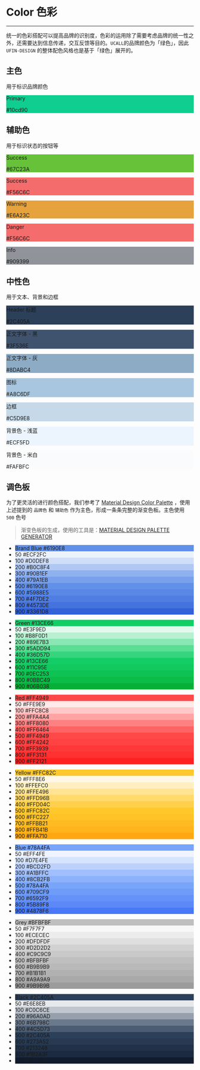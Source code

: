 # Color 色彩

---

统一的色彩搭配可以提高品牌的识别度，色彩的运用除了需要考虑品牌的统一性之外，还需要达到信息传递，交互反馈等目的。`UCALL`的品牌颜色为「绿色」，因此 `UFIN-DESIGN` 的整体配色风格也是基于「绿色」展开的。

## 主色

用于标识品牌颜色

<div class="ufin-row no-gutter">
  <div class="ufin-col-sm-12 ufin-col-md-6 ufin-col-lg-5">
    <div class="at-color-container" style="background-color: #10cd90;">
      <p class="color-name">Primary</p>
      <p class="color-value">#10cd90</p>
    </div>
  </div>
</div>

## 辅助色

用于标识状态的按钮等

<div class="ufin-row no-gutter">
  <div class="ufin-col-sm-12 ufin-col-md-6 ufin-col-lg-5">
    <div class="at-color-container" style="background-color: #67C23A;">
      <p class="color-name">Success</p>
      <p class="color-value">#67C23A</p>
    </div>
  </div>
  <div class="ufin-col-sm-12 ufin-col-md-6 ufin-col-lg-5">
    <div class="at-color-container" style="background-color: #F56C6C;">
      <p class="color-name">Success </p>
      <p class="color-value">#F56C6C</p>
    </div>
  </div>
  <div class="ufin-col-sm-12 ufin-col-md-6 ufin-col-lg-5">
    <div class="at-color-container" style="background-color: #E6A23C;">
      <p class="color-name c-dark">Warning</p>
      <p class="color-value c-dark">#E6A23C</p>
    </div>
  </div>
  <div class="ufin-col-sm-12 ufin-col-md-6 ufin-col-lg-5">
    <div class="at-color-container" style="background-color: #F56C6C;">
      <p class="color-name">Danger</p>
      <p class="color-value">#F56C6C</p>
    </div>
  </div>
  <div class="ufin-col-sm-12 ufin-col-md-6 ufin-col-lg-5">
    <div class="at-color-container" style="background-color: #909399;">
      <p class="color-name">Info </p>
      <p class="color-value">#909399</p>
    </div>
  </div>
 
</div>


## 中性色

用于文本、背景和边框

<div class="ufin-row no-gutter">
  <div class="ufin-col-sm-12 ufin-col-md-6 ufin-col-lg-5">
    <div class="at-color-container" style="background-color: #2C405A;">
      <p class="color-name">Header 标题</p>
      <p class="color-value">#2C405A</p>
    </div>
  </div>
  <div class="ufin-col-sm-12 ufin-col-md-6 ufin-col-lg-5">
    <div class="at-color-container" style="background-color: #3F536E;">
      <p class="color-name">正文字体 - 黑</p>
      <p class="color-value">#3F536E</p>
    </div>
  </div>
  <div class="ufin-col-sm-12 ufin-col-md-6 ufin-col-lg-5">
    <div class="at-color-container" style="background-color: #8DABC4;">
      <p class="color-name">正文字体 - 灰</p>
      <p class="color-value">#8DABC4</p>
    </div>
  </div>
  <div class="ufin-col-sm-12 ufin-col-md-6 ufin-col-lg-5">
    <div class="at-color-container" style="background-color: #A8C6DF;">
      <p class="color-name">图标</p>
      <p class="color-value">#A8C6DF</p>
    </div>
  </div>
  <div class="ufin-col-sm-12 ufin-col-md-6 ufin-col-lg-5">
    <div class="at-color-container" style="background-color: #C5D9E8;">
      <p class="color-name">边框</p>
      <p class="color-value">#C5D9E8</p>
    </div>
  </div>
  <div class="ufin-col-sm-12 ufin-col-md-6 ufin-col-lg-5">
    <div class="at-color-container" style="background-color: #ECF5FD;">
      <p class="color-name c-dark">背景色 - 浅蓝</p>
      <p class="color-value c-dark">#ECF5FD</p>
    </div>
  </div>
  <div class="ufin-col-sm-12 ufin-col-md-6 ufin-col-lg-5">
    <div class="at-color-container" style="background-color: #FAFBFC;">
      <p class="color-name c-dark">背景色 - 米白</p>
      <p class="color-value c-dark">#FAFBFC</p>
    </div>
  </div>
</div>

## 调色板

为了更灵活的进行颜色搭配，我们参考了 [Material Design Color Palette](https://material.io/guidelines/style/color.html#color-color-palette) ，使用上述提到的 `品牌色` 和 `辅助色` 作为主色，形成一条条完整的渐变色板。主色使用 `500` 色号

> 渐变色板的生成，使用的工具是：[MATERIAL DESIGN PALETTE GENERATOR](http://mcg.mbitson.com/)

<div class="color-palette ufin-row no-gutter">
  <!-- Brand Blue -->
  <ul class="color-group ufin-col-sm-20 ufin-col-md-4">
    <li style="background-color: #6190E8;">
      <span class="color-name">Brand Blue</span>
      <span class="color-value">#6190E8</span>
    </li>
    <li style="background-color: #ECF2FC;">
      <span class="color-name c-dark">50</span>
      <span class="color-value c-dark">#ECF2FC</span>
    </li>
    <li style="background-color: #D0DEF8;">
      <span class="color-name c-dark">100</span>
      <span class="color-value c-dark">#D0DEF8</span>
    </li>
    <li style="background-color: #B0C8F4;">
      <span class="color-name c-dark">200</span>
      <span class="color-value c-dark">#B0C8F4</span>
    </li>
    <li style="background-color: #90B1EF;">
      <span class="color-name">300</span>
      <span class="color-value">#90B1EF</span>
    </li>
    <li style="background-color: #79A1EB;">
      <span class="color-name">400</span>
      <span class="color-value">#79A1EB</span>
    </li>
    <li style="background-color: #6190E8;">
      <span class="color-name">500</span>
      <span class="color-value">#6190E8</span>
    </li>
    <li style="background-color: #5988E5;">
      <span class="color-name">600</span>
      <span class="color-value">#5988E5</span>
    </li>
    <li style="background-color: #4F7DE2;">
      <span class="color-name">700</span>
      <span class="color-value">#4F7DE2</span>
    </li>
    <li style="background-color: #4573DE;">
      <span class="color-name">800</span>
      <span class="color-value">#4573DE</span>
    </li>
    <li style="background-color: #3361D8;">
      <span class="color-name">900</span>
      <span class="color-value">#3361D8</span>
    </li>
  </ul>

  <!-- Green -->
  <ul class="color-group ufin-col-sm-20 ufin-col-md-4">
    <li style="background-color: #13CE66;">
      <span class="color-name">Green</span>
      <span class="color-value">#13CE66</span>
    </li>
    <li style="background-color: #E3F9ED;">
      <span class="color-name c-dark">50</span>
      <span class="color-value c-dark">#E3F9ED</span>
    </li>
    <li style="background-color: #B8F0D1;">
      <span class="color-name c-dark">100</span>
      <span class="color-value c-dark">#B8F0D1</span>
    </li>
    <li style="background-color: #89E7B3;">
      <span class="color-name c-dark">200</span>
      <span class="color-value c-dark">#89E7B3</span>
    </li>
    <li style="background-color: #5ADD94;">
      <span class="color-name">300</span>
      <span class="color-value">#5ADD94</span>
    </li>
    <li style="background-color: #36D57D;">
      <span class="color-name">400</span>
      <span class="color-value">#36D57D</span>
    </li>
    <li style="background-color: #13CE66;">
      <span class="color-name">500</span>
      <span class="color-value">#13CE66</span>
    </li>
    <li style="background-color: #11C95E;">
      <span class="color-name">600</span>
      <span class="color-value">#11C95E</span>
    </li>
    <li style="background-color: #0EC253;">
      <span class="color-name">700</span>
      <span class="color-value">#0EC253</span>
    </li>
    <li style="background-color: #0BBC49;">
      <span class="color-name">800</span>
      <span class="color-value">#0BBC49</span>
    </li>
    <li style="background-color: #06B038;">
      <span class="color-name">900</span>
      <span class="color-value">#06B038</span>
    </li>
  </ul>

  <!-- Red -->
  <ul class="color-group ufin-col-sm-20 ufin-col-md-4">
    <li style="background-color: #FF4949;">
      <span class="color-name">Red</span>
      <span class="color-value">#FF4949</span>
    </li>
    <li style="background-color: #FFE9E9;">
      <span class="color-name c-dark">50</span>
      <span class="color-value c-dark">#FFE9E9</span>
    </li>
    <li style="background-color: #FFC8C8;">
      <span class="color-name c-dark">100</span>
      <span class="color-value c-dark">#FFC8C8</span>
    </li>
    <li style="background-color: #FFA4A4;">
      <span class="color-name c-dark">200</span>
      <span class="color-value c-dark">#FFA4A4</span>
    </li>
    <li style="background-color: #FF8080;">
      <span class="color-name">300</span>
      <span class="color-value">#FF8080</span>
    </li>
    <li style="background-color: #FF6464;">
      <span class="color-name">400</span>
      <span class="color-value">#FF6464</span>
    </li>
    <li style="background-color: #FF4949;">
      <span class="color-name">500</span>
      <span class="color-value">#FF4949</span>
    </li>
    <li style="background-color: #FF4242;">
      <span class="color-name">600</span>
      <span class="color-value">#FF4242</span>
    </li>
    <li style="background-color: #FF3939;">
      <span class="color-name">700</span>
      <span class="color-value">#FF3939</span>
    </li>
    <li style="background-color: #FF3131;">
      <span class="color-name">800</span>
      <span class="color-value">#FF3131</span>
    </li>
    <li style="background-color: #FF2121;">
      <span class="color-name">900</span>
      <span class="color-value">#FF2121</span>
    </li>
  </ul>

  <!-- Yellow -->
  <ul class="color-group ufin-col-sm-20 ufin-col-md-4">
    <li style="background-color: #FFC82C;">
      <span class="color-name">Yellow</span>
      <span class="color-value">#FFC82C</span>
    </li>
    <li style="background-color: #FFF8E6;">
      <span class="color-name c-dark">50</span>
      <span class="color-value c-dark">#FFF8E6</span>
    </li>
    <li style="background-color: #FFEFC0;">
      <span class="color-name c-dark">100</span>
      <span class="color-value c-dark">#FFEFC0</span>
    </li>
    <li style="background-color: #FFE496;">
      <span class="color-name c-dark">200</span>
      <span class="color-value c-dark">#FFE496</span>
    </li>
    <li style="background-color: #FFD96B;">
      <span class="color-name">300</span>
      <span class="color-value">#FFD96B</span>
    </li>
    <li style="background-color: #FFD04C;">
      <span class="color-name">400</span>
      <span class="color-value">#FFD04C</span>
    </li>
    <li style="background-color: #FFC82C;">
      <span class="color-name">500</span>
      <span class="color-value">#FFC82C</span>
    </li>
    <li style="background-color: #FFC227;">
      <span class="color-name">600</span>
      <span class="color-value">#FFC227</span>
    </li>
    <li style="background-color: #FFBB21;">
      <span class="color-name">700</span>
      <span class="color-value">#FFBB21</span>
    </li>
    <li style="background-color: #FFB41B;">
      <span class="color-name">800</span>
      <span class="color-value">#FFB41B</span>
    </li>
    <li style="background-color: #FFA710;">
      <span class="color-name">900</span>
      <span class="color-value">#FFA710</span>
    </li>
  </ul>

  <!-- Blue -->
  <ul class="color-group ufin-col-sm-20 ufin-col-md-4">
    <li style="background-color: #78A4FA;">
      <span class="color-name">Blue</span>
      <span class="color-value">#78A4FA</span>
    </li>
    <li style="background-color: #EFF4FE;">
      <span class="color-name c-dark">50</span>
      <span class="color-value c-dark">#EFF4FE</span>
    </li>
    <li style="background-color: #D7E4FE;">
      <span class="color-name c-dark">100</span>
      <span class="color-value c-dark">#D7E4FE</span>
    </li>
    <li style="background-color: #BCD2FD;">
      <span class="color-name c-dark">200</span>
      <span class="color-value c-dark">#BCD2FD</span>
    </li>
    <li style="background-color: #A1BFFC;">
      <span class="color-name">300</span>
      <span class="color-value">#A1BFFC</span>
    </li>
    <li style="background-color: #8CB2FB;">
      <span class="color-name">400</span>
      <span class="color-value">#8CB2FB</span>
    </li>
    <li style="background-color: #78A4FA;">
      <span class="color-name">500</span>
      <span class="color-value">#78A4FA</span>
    </li>
    <li style="background-color: #709CF9;">
      <span class="color-name">600</span>
      <span class="color-value">#709CF9</span>
    </li>
    <li style="background-color: #6592F9;">
      <span class="color-name">700</span>
      <span class="color-value">#6592F9</span>
    </li>
    <li style="background-color: #5B89F8;">
      <span class="color-name">800</span>
      <span class="color-value">#5B89F8</span>
    </li>
    <li style="background-color: #4878F6;">
      <span class="color-name">900</span>
      <span class="color-value">#4878F6</span>
    </li>
  </ul>

  <!-- Grey -->
  <ul class="color-group ufin-col-sm-20 ufin-col-md-4">
    <li style="background-color: #BFBFBF;">
      <span class="color-name">Grey</span>
      <span class="color-value">#BFBFBF</span>
    </li>
    <li style="background-color: #F7F7F7;">
      <span class="color-name c-dark">50</span>
      <span class="color-value c-dark">#F7F7F7</span>
    </li>
    <li style="background-color: #ECECEC;">
      <span class="color-name c-dark">100</span>
      <span class="color-value c-dark">#ECECEC</span>
    </li>
    <li style="background-color: #DFDFDF;">
      <span class="color-name c-dark">200</span>
      <span class="color-value c-dark">#DFDFDF</span>
    </li>
    <li style="background-color: #D2D2D2;">
      <span class="color-name">300</span>
      <span class="color-value">#D2D2D2</span>
    </li>
    <li style="background-color: #C9C9C9;">
      <span class="color-name">400</span>
      <span class="color-value">#C9C9C9</span>
    </li>
    <li style="background-color: #BFBFBF;">
      <span class="color-name">500</span>
      <span class="color-value">#BFBFBF</span>
    </li>
    <li style="background-color: #B9B9B9;">
      <span class="color-name">600</span>
      <span class="color-value">#B9B9B9</span>
    </li>
    <li style="background-color: #B1B1B1;">
      <span class="color-name">700</span>
      <span class="color-value">#B1B1B1</span>
    </li>
    <li style="background-color: #A9A9A9;">
      <span class="color-name">800</span>
      <span class="color-value">#A9A9A9</span>
    </li>
    <li style="background-color: #9B9B9B;">
      <span class="color-name">900</span>
      <span class="color-value">#9B9B9B</span>
    </li>
  </ul>

  <!-- Black -->
  <ul class="color-group ufin-col-sm-20 ufin-col-md-4">
    <li style="background-color: #2C405A;">
      <span class="color-name">Black</span>
      <span class="color-value">#2C405A</span>
    </li>
    <li style="background-color: #E6E8EB;">
      <span class="color-name c-dark">50</span>
      <span class="color-value c-dark">#E6E8EB</span>
    </li>
    <li style="background-color: #C0C6CE;">
      <span class="color-name c-dark">100</span>
      <span class="color-value c-dark">#C0C6CE</span>
    </li>
    <li style="background-color: #96A0AD;">
      <span class="color-name">200</span>
      <span class="color-value">#96A0AD</span>
    </li>
    <li style="background-color: #6B798C;">
      <span class="color-name">300</span>
      <span class="color-value">#6B798C</span>
    </li>
    <li style="background-color: #4C5D73;">
      <span class="color-name">400</span>
      <span class="color-value">#4C5D73</span>
    </li>
    <li style="background-color: #2C405A;">
      <span class="color-name">500</span>
      <span class="color-value">#2C405A</span>
    </li>
    <li style="background-color: #273A52;">
      <span class="color-name">600</span>
      <span class="color-value">#273A52</span>
    </li>
    <li style="background-color: #213248;">
      <span class="color-name">700</span>
      <span class="color-value">#213248</span>
    </li>
    <li style="background-color: #1B2A3F;">
      <span class="color-name">800</span>
      <span class="color-value">#1B2A3F</span>
    </li>
    <li style="background-color: #101C2E;">
      <span class="color-name">900</span>
      <span class="color-value">#101C2E</span>
    </li>
  </ul>
</div>

